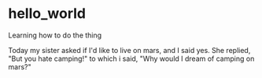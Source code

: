 # hello_world
Learning how to do the thing

Today my sister asked if I'd like to live on mars, and I said yes. She replied, "But you hate camping!" to which i said, "Why would I dream of camping on mars?"
